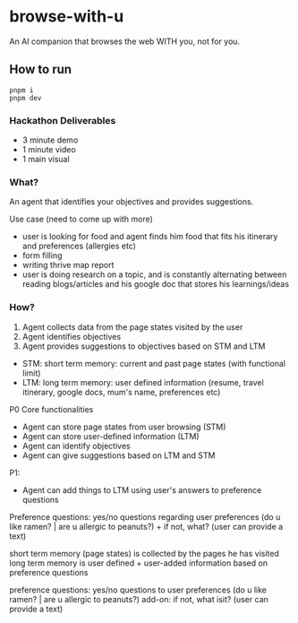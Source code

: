 # browse-with-u

An AI companion that browses the web WITH you, not for you.

## How to run

```
pnpm i
pnpm dev
```

### Hackathon Deliverables
- 3 minute demo
- 1 minute video
- 1 main visual

### What?
An agent that identifies your objectives and provides suggestions.

Use case (need to come up with more)
- user is looking for food and agent finds him food that fits his itinerary and preferences (allergies etc)
- form filling 
- writing thrive map report
- user is doing research on a topic, and is constantly alternating between reading blogs/articles and his google doc that stores his learnings/ideas

### How? 
1. Agent collects data from the page states visited by the user
2. Agent identifies objectives
3. Agent provides suggestions to objectives based on STM and LTM

- STM: short term memory: current and past page states (with functional limit)
- LTM: long term memory: user defined information (resume, travel itinerary, google docs, mum's name, preferences etc)

P0 Core functionalities
- Agent can store page states from user browsing (STM)
- Agent can store user-defined information (LTM)
- Agent can identify objectives 
- Agent can give suggestions based on LTM and STM


P1:
- Agent can add things to LTM using user's answers to preference questions

Preference questions: yes/no questions regarding user preferences (do u like ramen? | are u allergic to peanuts?) + if not, what? (user can provide a text)

short term memory (page states) is collected by the pages he has visited
long term memory is user defined + user-added information based on preference questions

preference questions: yes/no questions to user preferences (do u like ramen? | are u allergic to peanuts?)
add-on: if not, what isit? (user can provide a text)

